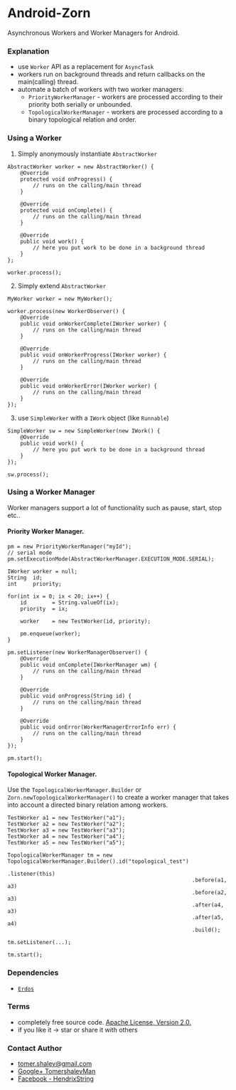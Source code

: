 # Android-Zorn
Asynchronous Workers and Worker Managers for Android.

### Explanation
* use `Worker` API as a replacement for `AsyncTask`
* workers run on background threads and return callbacks on the main(calling) thread.
* automate a batch of workers with two worker managers:
  * `PriorityWorkerManager` - workers are processed according to their priority both serially or unbounded.
  * `TopologicalWorkerManager` - workers are processed according to a binary topological relation and order.

### Using a Worker
1. Simply anonymously instantiate `AbstractWorker`

```
AbstractWorker worker = new AbstractWorker() {
    @Override
    protected void onProgress() {
        // runs on the calling/main thread
    }

    @Override
    protected void onComplete() {
        // runs on the calling/main thread
    }

    @Override
    public void work() {
        // here you put work to be done in a background thread
    }
};

worker.process();

```
2. Simply extend `AbstractWorker`

```
MyWorker worker = new MyWorker();

worker.process(new WorkerObserver() {
    @Override
    public void onWorkerComplete(IWorker worker) {
        // runs on the calling/main thread
    }

    @Override
    public void onWorkerProgress(IWorker worker) {
        // runs on the calling/main thread
    }

    @Override
    public void onWorkerError(IWorker worker) {
        // runs on the calling/main thread
    }
});

```

3. use `SimpleWorker` with a `IWork` object (like `Runnable`)

```
SimpleWorker sw = new SimpleWorker(new IWork() {
    @Override
    public void work() {
        // here you put work to be done in a background thread
    }
});

sw.process();

```

### Using a Worker Manager
Worker managers support a lot of functionality such as pause, start, stop etc..

#### Priority Worker Manager.
```
pm = new PriorityWorkerManager("myId");
// serial mode
pm.setExecutionMode(AbstractWorkerManager.EXECUTION_MODE.SERIAL);

IWorker worker = null;
String  id;
int     priority;

for(int ix = 0; ix < 20; ix++) {
    id        = String.valueOf(ix);
    priority  = ix;
    
    worker    = new TestWorker(id, priority);

    pm.enqueue(worker);
}

pm.setListener(new WorkerManagerObserver() {
    @Override
    public void onComplete(IWorkerManager wm) {
        // runs on the calling/main thread
    }

    @Override
    public void onProgress(String id) {
        // runs on the calling/main thread
    }

    @Override
    public void onError(WorkerManagerErrorInfo err) {
        // runs on the calling/main thread
    }
});

pm.start();
```

#### Topological Worker Manager.
Use the `TopologicalWorkerManager.Builder` or `Zorn.newTopologicalWorkerManager()`
to create a worker manager that takes into account a directed binary relation among workers.
```
TestWorker a1 = new TestWorker("a1");
TestWorker a2 = new TestWorker("a2");
TestWorker a3 = new TestWorker("a3");
TestWorker a4 = new TestWorker("a4");
TestWorker a5 = new TestWorker("a5");

TopologicalWorkerManager tm = new TopologicalWorkerManager.Builder().id("topological_test")
                                                          .listener(this)
                                                          .before(a1, a3)
                                                          .before(a2, a3)
                                                          .after(a4, a3)
                                                          .after(a5, a4)
                                                          .build();
                                                          
tm.setListener(...);

tm.start();                                                          
```



### Dependencies
* [`Erdos`](https://github.com/HendrixString/Erdos-Graph-framework)
### Terms
* completely free source code. [Apache License, Version 2.0.](http://www.apache.org/licenses/LICENSE-2.0)
* if you like it -> star or share it with others

### Contact Author
* [tomer.shalev@gmail.com](tomer.shalev@gmail.com)
* [Google+ TomershalevMan](https://plus.google.com/+TomershalevMan/about)
* [Facebook - HendrixString](https://www.facebook.com/HendrixString)
